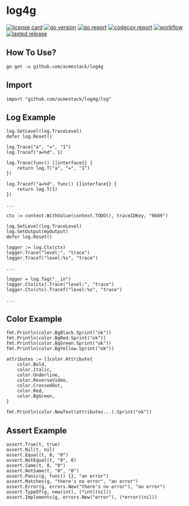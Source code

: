 # log4g

[![license card](https://img.shields.io/badge/License-Apache%202.0-brightgreen.svg?label=license)](https://github.com/acmestack/log4g/blob/main/LICENSE)
[![go version](https://img.shields.io/github/go-mod/go-version/acmestack/log4g)](#)
[![go report](https://goreportcard.com/badge/github.com/acmestack/log4g)](https://goreportcard.com/report/github.com/acmestack/log4g)
[![codecov report](https://codecov.io/gh/acmestack/log4g/branch/main/graph/badge.svg)](https://codecov.io/gh/acmestack/log4g)
[![workflow](https://github.com/acmestack/log4g/actions/workflows/go.yml/badge.svg?event=push)](#)
[![lasted release](https://img.shields.io/github/v/release/acmestack/log4g?label=lasted)](https://github.com/acmestack/log4g/releases)

## How To Use?

```
go get -u github.com/acmestack/log4g
```

## Import

```
import "github.com/acmestack/log4g/log"
```

## Log Example

```
log.SetLevel(log.TraceLevel)
defer log.Reset()

log.Trace("a", "=", "1")
log.Tracef("a=%d", 1)

log.Trace(func() []interface{} {
    return log.T("a", "=", "1")
})

log.Tracef("a=%d", func() []interface{} {
    return log.T(1)
})

...
```

```
ctx := context.WithValue(context.TODO(), traceIDKey, "0689")

log.SetLevel(log.TraceLevel)
log.SetOutput(myOutput)
defer log.Reset()

logger := log.Ctx(ctx)
logger.Trace("level:", "trace")
logger.Tracef("level:%s", "trace")

...

logger = log.Tag("__in")
logger.Ctx(ctx).Trace("level:", "trace")
logger.Ctx(ctx).Tracef("level:%s", "trace")

...
```

## Color Example

```
fmt.Println(color.BgBlack.Sprint("ok"))
fmt.Println(color.BgRed.Sprint("ok"))
fmt.Println(color.BgGreen.Sprint("ok"))
fmt.Println(color.BgYellow.Sprint("ok"))

attributes := []color.Attribute{
    color.Bold,
    color.Italic,
    color.Underline,
    color.ReverseVideo,
    color.CrossedOut,
    color.Red,
    color.BgGreen,
}

fmt.Println(color.NewText(attributes...).Sprint("ok"))
```

## Assert Example

```
assert.True(t, true)
assert.Nil(t, nil)
assert.Equal(t, 0, "0")
assert.NotEqual(t, "0", 0)
assert.Same(t, 0, "0")
assert.NotSame(t, "0", "0")
assert.Panic(g, func() {}, "an error")
assert.Matches(g, "there's no error", "an error")
assert.Error(g, errors.New("there's no error"), "an error")
assert.TypeOf(g, new(int), (*int)(nil))
assert.Implements(g, errors.New("error"), (*error)(nil))
```
